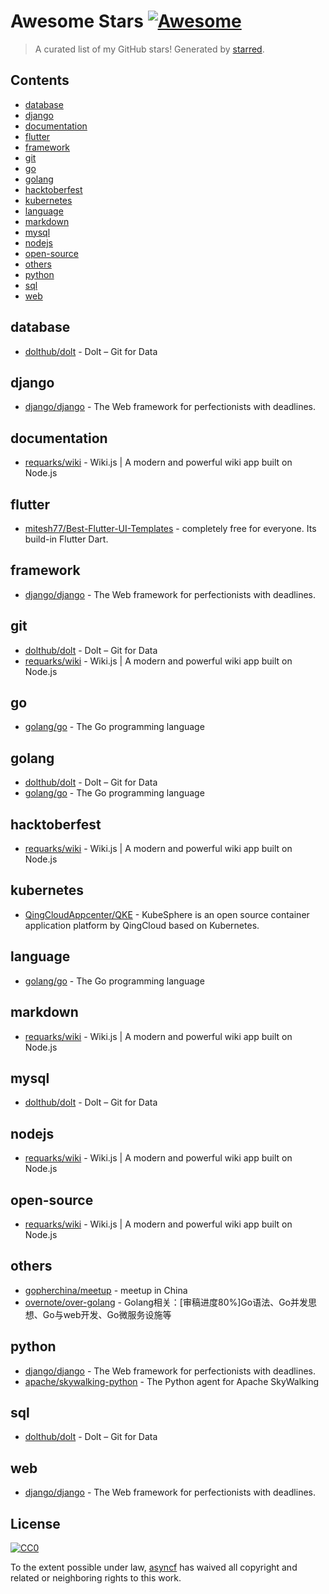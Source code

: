 <!--lint disable awesome-contributing awesome-license awesome-list-item match-punctuation no-repeat-punctuation no-undefined-references awesome-spell-check-->
# Awesome Stars [![Awesome](https://awesome.re/badge.svg)](https://github.com/sindresorhus/awesome)

> A curated list of my GitHub stars! Generated by [starred](https://github.com/maguowei/starred).

## Contents

- [database](#database)
- [django](#django)
- [documentation](#documentation)
- [flutter](#flutter)
- [framework](#framework)
- [git](#git)
- [go](#go)
- [golang](#golang)
- [hacktoberfest](#hacktoberfest)
- [kubernetes](#kubernetes)
- [language](#language)
- [markdown](#markdown)
- [mysql](#mysql)
- [nodejs](#nodejs)
- [open-source](#open-source)
- [others](#others)
- [python](#python)
- [sql](#sql)
- [web](#web)

## database 

- [dolthub/dolt](https://github.com/dolthub/dolt) - Dolt – Git for Data

## django 

- [django/django](https://github.com/django/django) - The Web framework for perfectionists with deadlines.

## documentation 

- [requarks/wiki](https://github.com/requarks/wiki) - Wiki.js | A modern and powerful wiki app built on Node.js

## flutter 

- [mitesh77/Best-Flutter-UI-Templates](https://github.com/mitesh77/Best-Flutter-UI-Templates) - completely free for everyone. Its build-in Flutter Dart.

## framework 

- [django/django](https://github.com/django/django) - The Web framework for perfectionists with deadlines.

## git 

- [dolthub/dolt](https://github.com/dolthub/dolt) - Dolt – Git for Data
- [requarks/wiki](https://github.com/requarks/wiki) - Wiki.js | A modern and powerful wiki app built on Node.js

## go 

- [golang/go](https://github.com/golang/go) - The Go programming language

## golang 

- [dolthub/dolt](https://github.com/dolthub/dolt) - Dolt – Git for Data
- [golang/go](https://github.com/golang/go) - The Go programming language

## hacktoberfest 

- [requarks/wiki](https://github.com/requarks/wiki) - Wiki.js | A modern and powerful wiki app built on Node.js

## kubernetes 

- [QingCloudAppcenter/QKE](https://github.com/QingCloudAppcenter/QKE) - KubeSphere is an open source container application platform by QingCloud based on Kubernetes.

## language 

- [golang/go](https://github.com/golang/go) - The Go programming language

## markdown 

- [requarks/wiki](https://github.com/requarks/wiki) - Wiki.js | A modern and powerful wiki app built on Node.js

## mysql 

- [dolthub/dolt](https://github.com/dolthub/dolt) - Dolt – Git for Data

## nodejs 

- [requarks/wiki](https://github.com/requarks/wiki) - Wiki.js | A modern and powerful wiki app built on Node.js

## open-source 

- [requarks/wiki](https://github.com/requarks/wiki) - Wiki.js | A modern and powerful wiki app built on Node.js

## others 

- [gopherchina/meetup](https://github.com/gopherchina/meetup) - meetup in China
- [overnote/over-golang](https://github.com/overnote/over-golang) - Golang相关：[审稿进度80%]Go语法、Go并发思想、Go与web开发、Go微服务设施等

## python 

- [django/django](https://github.com/django/django) - The Web framework for perfectionists with deadlines.
- [apache/skywalking-python](https://github.com/apache/skywalking-python) - The Python agent for Apache SkyWalking

## sql 

- [dolthub/dolt](https://github.com/dolthub/dolt) - Dolt – Git for Data

## web 

- [django/django](https://github.com/django/django) - The Web framework for perfectionists with deadlines.


## License

[![CC0](http://mirrors.creativecommons.org/presskit/buttons/88x31/svg/cc-zero.svg)](https://creativecommons.org/publicdomain/zero/1.0/)

To the extent possible under law, [asyncf](https://github.com/asyncf) has waived all copyright and related or neighboring rights to this work.

